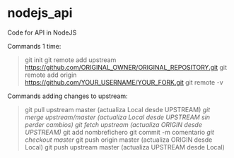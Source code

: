 # nodejs_api
Code for API in NodeJS

Commands 1 time:
  >git init
  >git remote add upstream https://github.com/ORIGINAL_OWNER/ORIGINAL_REPOSITORY.git
  >git remote add origin https://github.com/YOUR_USERNAME/YOUR_FORK.git
  >git remote -v

Commands adding changes to upstream:
  >git pull upstream master (actualiza Local desde UPSTREAM)
  >*git merge upstream/master (actualiza Local desde UPSTREAM sin perder cambios)*
  >*git fetch upstream (actualiza ORIGIN desde UPSTREAM)*
  >git add nombrefichero
  >git commit -m comentario
  >*git checkout master*
  >git push origin master (actualiza ORIGIN desde Local)
  >git push upstream master (actualiza UPSTREAM desde Local)
